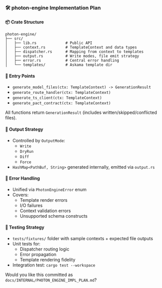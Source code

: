 ### 🛠️ photon-engine Implementation Plan

#### 📦 Crate Structure

```plaintext
photon-engine/
├── src/
│   ├── lib.rs             # Public API
│   ├── context.rs         # TemplateContext and data types
│   ├── dispatcher.rs      # Mapping from context to templates
│   ├── output.rs          # Write modes, file emit strategy
│   ├── error.rs           # Central error handling
│   └── templates/         # Askama template dir
```

#### 🧩 Entry Points

- `generate_model_files(ctx: TemplateContext) -> GenerationResult`
- `generate_route_handler(ctx: TemplateContext)`
- `generate_ts_client(ctx: TemplateContext)`
- `generate_pact_contract(ctx: TemplateContext)`

All functions return `GenerationResult` (includes written/skipped/conflicted files).

#### 🔄 Output Strategy

- Controlled by `OutputMode`:
    - `Write`
    - `DryRun`
    - `Diff`
    - `Force`
- `HashMap<PathBuf, String>` generated internally, emitted via `output.rs`

#### 🚨 Error Handling

- Unified via `PhotonEngineError` enum
- Covers:
    - Template render errors
    - I/O failures
    - Context validation errors
    - Unsupported schema constructs

#### 🧪 Testing Strategy

- `tests/fixtures/` folder with sample contexts + expected file outputs
- Unit tests for:
    - Dispatcher routing logic
    - Error propagation
    - Template rendering fidelity
- Integration test: `cargo test --workspace`

Would you like this committed as `docs/INTERNAL/PHOTON_ENGINE_IMPL_PLAN.md`?
